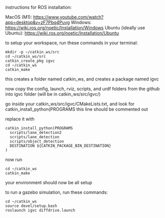 instructions for ROS installation:

MacOS (M1): https://www.youtube.com/watch?app=desktop&v=zF7Pbq4Puvg
Windows: https://wiki.ros.org/noetic/Installation/Windows
Ubuntu (ideally use Ubuntu): https://wiki.ros.org/noetic/Installation/Ubuntu

to setup your workspace, run these commands in your terminal:

    mkdir -p ~/catkin_ws/src  
    cd ~/catkin_ws/src
    catkin_create_pkg igvc
    cd ~/catkin_ws
    catkin_make

this creates a folder named catkin_ws, and creates a package named igvc

now copy the config, launch, rviz, scripts, and urdf folders from the github into igvc folder (will be in catkin_ws/src/igvc/)

go inside your catkin_ws/src/igvc/CMakeLists.txt, and look for catkin_install_python(PROGRAMS      this line should be commented out

replace it with 

    catkin_install_python(PROGRAMS
      scripts/lane_detection2
      scripts/lane_detection
      scripts/object_detection
      DESTINATION ${CATKIN_PACKAGE_BIN_DESTINATION}
    )

now run

    cd ~/catkin_ws
    catkin_make


your environment should now be all setup

to run a gazebo simulation, run these commands:
   
    cd ~/catkin_ws
    source devel/setup.bash
    roslaunch igvc diffdrive.launch
